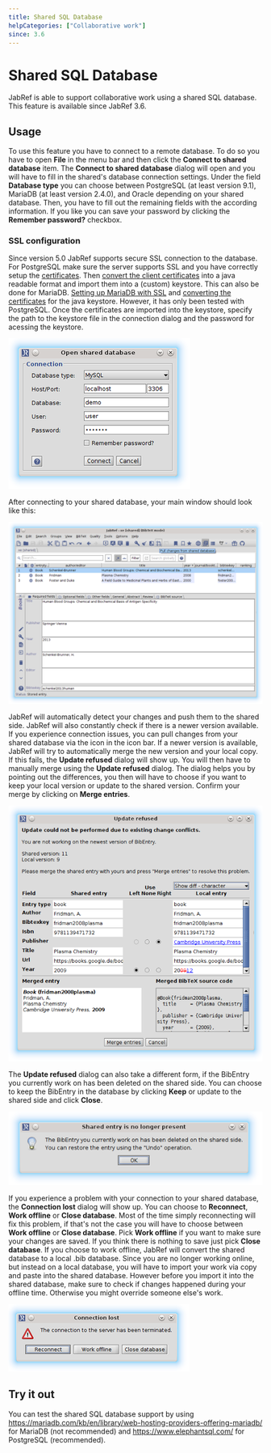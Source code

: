 ```yaml
---
title: Shared SQL Database
helpCategories: ["Collaborative work"]
since: 3.6
---
```


# Shared SQL Database

JabRef is able to support collaborative work using a shared SQL database.
This feature is available since JabRef 3.6.

## Usage

To use this feature you have to connect to a remote database. 
To do so you have to open **File** in the menu bar and then click the **Connect to shared database** item.
The **Connect to shared database** dialog will open and you will have to fill in the shared's database connection settings.
Under the field **Database type** you can choose between PostgreSQL (at least version 9.1), MariaDB (at least version 2.4.0), and Oracle depending on your shared database.
Then, you have to fill out the remaining fields with the according information.
If you like you can save your password by clicking the **Remember password?** checkbox.

### SSL configuration
Since version 5.0 JabRef supports secure SSL connection to the database. For PostgreSQL make sure the server supports SSL and you have correctly setup the [certificates](https://www.postgresql.org/docs/current/static/ssl-tcp.html).
Then [convert the client certificates](https://jdbc.postgresql.org/documentation/head/ssl-client.html) into a java readable format and import them into a (custom) keystore.
This can also be done for MariaDB. [Setting up MariaDB with SSL](https://mariadb.com/kb/en/library/securing-connections-for-client-and-server/) and [converting the certificates](https://mariadb.com/kb/en/library/certificate-creation-with-openssl/) for the java keystore. However, it has only been tested with PostgreSQL.
Once the certificates are imported into the keystore, specify the path to the keystore file in the connection dialog and the password for acessing the keystore.

![Screenshot of Connect to shared database dialog](./images/open-shared-database-dialog.png)

After connecting to your shared database, your main window should look like this:

![Screenshot of JabRef with an open shared database](./images/open-shared-databse-screenshot.png)

JabRef will automatically detect your changes and push them to the shared side.
JabRef will also constantly check if there is a newer version available.
If you experience connection issues, you can pull changes from your shared database via the icon in the icon bar.
If a newer version is available, JabRef will try to automatically merge the new version and your local copy.
If this fails, the **Update refused** dialog will show up. You will then have to manually merge using the **Update refused** dialog.
The dialog helps you by pointing out the differences, you then will have to choose if you want to keep your local version or update to the shared version.
Confirm your merge by clicking on **Merge entries**.

![Screenshot of Update refused dialog](./images/update-refused-merge-dialog.png) 

The **Update refused** dialog can also take a different form, if the BibEntry you currently work on has been deleted on the shared side.
You can choose to keep the BibEntry in the database by clicking **Keep** or update to the shared side and click **Close**.

![Screenshot of Update refused dialog due to a deleted entry](./images/update-refused-deleted-entry-dialog.png)

If you experience a problem with your connection to your shared database, the **Connection lost** dialog will show up.
You can choose to **Reconnect**, **Work offline** or **Close database**.
Most of the time simply reconnecting will fix this problem, if that's not the case you will have to choose between **Work offline** or **Close database**.
Pick **Work offline** if you want to make sure your changes are saved.
If you think there is nothing to save just pick **Close database**.
If you choose to work offline, JabRef will convert the shared database to a local .bib database.
Since you are no longer working online, but instead on a local database, you will have to import your work via copy and paste into the shared database.
However before you import it into the shared database, make sure to check if changes happened during your offline time.
Otherwise you might override someone else's work.

![Screenshot of Connection lost dialog](./images/connection-lost-dialog.png) 

## Try it out

You can test the shared SQL database support by using <https://mariadb.com/kb/en/library/web-hosting-providers-offering-mariadb/> for MariaDB (not recommended) and <https://www.elephantsql.com/> for PostgreSQL (recommended).
